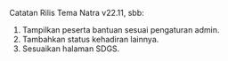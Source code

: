 Catatan Rilis Tema Natra v22.11, sbb:

1. Tampilkan peserta bantuan sesuai pengaturan admin.
2. Tambahkan status kehadiran lainnya.
3. Sesuaikan halaman SDGS.
